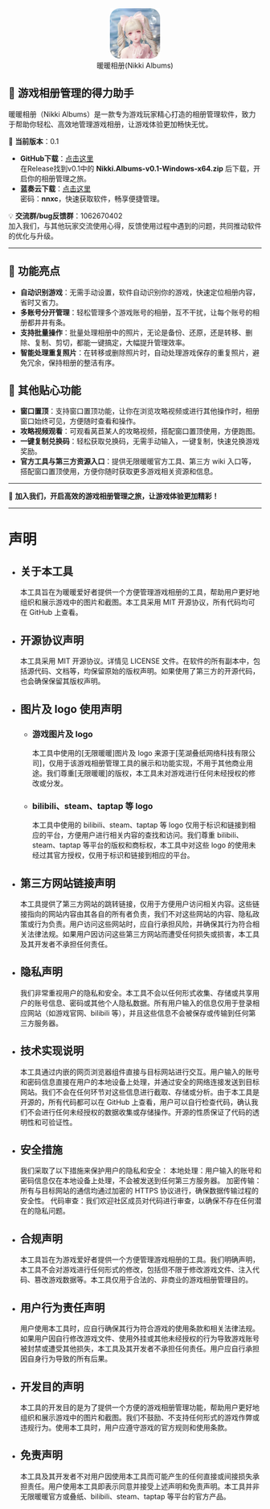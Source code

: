 <div align="center">
  <img src="src/0.1/nikki_albums/assets/logo/nikki_albums.webp" alt="Nikki Albums", width="100", height="100">
  <br/>
  暖暖相册(Nikki Albums)
</div>

<h2>🌟 游戏相册管理的得力助手</h2>

暖暖相册（Nikki Albums）是一款专为游戏玩家精心打造的相册管理软件，致力于帮助你轻松、高效地管理游戏相册，让游戏体验更加畅快无忧。

🚀 **当前版本**：0.1

- **GitHub下载**：[点击这里](https://github.com/RanAxro/nikki_albums)  
  在Release找到v0.1中的 **Nikki.Albums-v0.1-Windows-x64.zip** 后下载，开启你的相册管理之旅。
- **蓝奏云下载**：[点击这里](https://ranaxro.lanzouu.com/iQ2IT35xhqid)  
  密码：**nnxc**，快速获取软件，畅享便捷管理。

💡 **交流群/bug反馈群**：1062670402  
加入我们，与其他玩家交流使用心得，反馈使用过程中遇到的问题，共同推动软件的优化与升级。

***

## 🎯 功能亮点

- **自动识别游戏**：无需手动设置，软件自动识别你的游戏，快速定位相册内容，省时又省力。
- **多账号分开管理**：轻松管理多个游戏账号的相册，互不干扰，让每个账号的相册都井井有条。
- **支持批量操作**：批量处理相册中的照片，无论是备份、还原，还是转移、删除、复制、剪切，都能一键搞定，大幅提升管理效率。
- **智能处理重复照片**：在转移或删除照片时，自动处理游戏保存的重复照片，避免冗余，保持相册的整洁有序。

## 🌟 其他贴心功能

- **窗口置顶**：支持窗口置顶功能，让你在浏览攻略视频或进行其他操作时，相册窗口始终可见，方便随时查看和操作。
- **攻略视频观看**：可观看莴苣某人的攻略视频，搭配窗口置顶使用，方便跑图。
- **一键复制兑换码**：轻松获取兑换码，无需手动输入，一键复制，快速兑换游戏奖励。
- **官方工具与第三方资源入口**：提供无限暖暖官方工具、第三方 wiki 入口等，搭配窗口置顶使用，方便你随时获取更多游戏相关资源和信息。

---

🎉 **加入我们，开启高效的游戏相册管理之旅，让游戏体验更加精彩！**

***

# 声明

* ## 关于本工具
  本工具旨在为暖暖爱好者提供一个方便管理游戏相册的工具，帮助用户更好地组织和展示游戏中的图片和截图。本工具采用 MIT 开源协议，所有代码均可在 GitHub 上查看。
* ## 开源协议声明
  本工具采用 MIT 开源协议。详情见 LICENSE 文件。在软件的所有副本中，包括源代码、文档等，均保留原始的版权声明。如果使用了第三方的开源代码，也会确保保留其版权声明。
* ## 图片及 logo 使用声明
  * ### 游戏图片及 logo
    本工具中使用的[无限暖暖]图片及 logo 来源于[芜湖叠纸网络科技有限公司]，仅用于该游戏相册管理工具的展示和功能实现，不用于其他商业用途。我们尊重[无限暖暖]的版权，本工具未对游戏进行任何未经授权的修改或分发。
  * ### bilibili、steam、taptap 等 logo
    本工具中使用的 bilibili、steam、taptap 等 logo 仅用于标识和链接到相应的平台，方便用户进行相关内容的查找和访问。我们尊重 bilibili、steam、taptap 等平台的版权和商标权，本工具中对这些 logo 的使用未经过其官方授权，仅用于标识和链接到相应的平台。
* ## 第三方网站链接声明
  本工具提供了第三方网站的跳转链接，仅用于方便用户访问相关内容。这些链接指向的网站内容由其各自的所有者负责，我们不对这些网站的内容、隐私政策或行为负责。用户访问这些网站时，应自行承担风险，并确保其行为符合相关法律法规。如果用户因访问这些第三方网站而遭受任何损失或损害，本工具及其开发者不承担任何责任。
* ## 隐私声明
  我们非常重视用户的隐私和安全。本工具不会以任何形式收集、存储或共享用户的账号信息、密码或其他个人隐私数据。所有用户输入的信息仅用于登录相应网站（如游戏官网、bilibili 等），并且这些信息不会被保存或传输到任何第三方服务器。
* ## 技术实现说明
  本工具通过内嵌的网页浏览器组件直接与目标网站进行交互。用户输入的账号和密码信息直接在用户的本地设备上处理，并通过安全的网络连接发送到目标网站。我们不会在任何环节对这些信息进行截取、存储或分析。由于本工具是开源的，所有代码都可以在 GitHub 上查看，用户可以自行检查代码，确认我们不会进行任何未经授权的数据收集或存储操作。开源的性质保证了代码的透明性和可验证性。
* ## 安全措施
  我们采取了以下措施来保护用户的隐私和安全：
  本地处理：用户输入的账号和密码信息仅在本地设备上处理，不会被发送到任何第三方服务器。
  加密传输：所有与目标网站的通信均通过加密的 HTTPS 协议进行，确保数据传输过程的安全性。
  代码审查：我们欢迎社区成员对代码进行审查，以确保不存在任何潜在的隐私问题。
* ## 合规声明
  本工具旨在为游戏爱好者提供一个方便管理游戏相册的工具。我们明确声明，本工具不会对游戏进行任何形式的修改，包括但不限于修改游戏文件、注入代码、篡改游戏数据等。本工具仅用于合法的、非商业的游戏相册管理目的。
* ## 用户行为责任声明
  用户使用本工具时，应自行确保其行为符合游戏的使用条款和相关法律法规。如果用户因自行修改游戏文件、使用外挂或其他未经授权的行为导致游戏账号被封禁或遭受其他损失，本工具及其开发者不承担任何责任。用户应自行承担因自身行为导致的所有后果。
* ## 开发目的声明
  本工具的开发目的是为了提供一个方便的游戏相册管理功能，帮助用户更好地组织和展示游戏中的图片和截图。我们不鼓励、不支持任何形式的游戏作弊或违规行为。使用本工具时，用户应遵守游戏的官方规则和使用条款。
* ## 免责声明
  本工具及其开发者不对用户因使用本工具而可能产生的任何直接或间接损失承担责任。用户使用本工具即表示同意并接受上述声明和免责声明。本工具并非无限暖暖官方或叠纸、bilibili、steam、taptap 等平台的官方产品。






